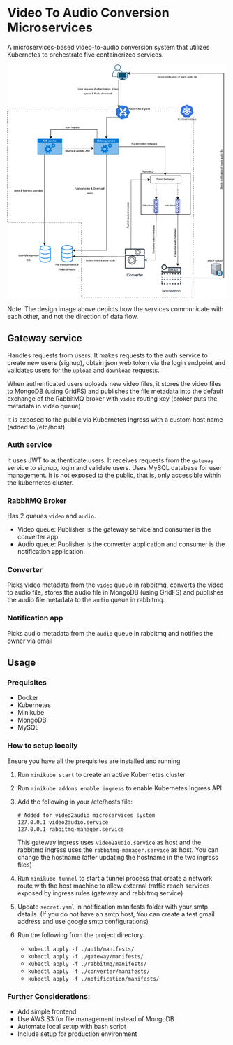# Video To Audio Conversion Microservices

A microservices-based video-to-audio conversion system that utilizes Kubernetes to orchestrate five containerized services.


![Alt text](./video2audio.png?raw=true)

Note: The design image above depicts how the services communicate with each other, and not the direction of data flow.


## Gateway service
Handles requests from users. It makes requests to the auth service to create new users (signup), obtain json web token via the login endpoint and validates users for the `upload` and `download` requests.

When authenticated users uploads new video files, it stores the video files to MongoDB (using GridFS) and publishes the file metadata into the default exchange of the RabbitMQ broker with `video` routing key (broker puts the metadata in video queue)

It is exposed to the public via Kubernetes Ingress with a custom host name (added to /etc/host).

### Auth service
It uses JWT to authenticate users. It receives requests from the `gateway` service to signup, login and validate users. Uses MySQL database for user management.
It is not exposed to the public, that is, only accessible within the kubernetes cluster.

### RabbitMQ Broker
Has 2 queues `video` and `audio`. 

- Video queue: Publisher is the gateway service and consumer is the converter app.
- Audio queue: Publisher is the converter application and consumer is the notification application.

### Converter
Picks video metadata from the `video` queue in rabbitmq, converts the video to audio file, stores the audio file in MongoDB (using GridFS) and publishes the audio file metadata to the `audio` queue in rabbitmq.

### Notification app
Picks audio metadata from the `audio` queue in rabbitmq and notifies the owner via email


## Usage
### Prequisites
- Docker
- Kubernetes
- Minikube
- MongoDB
- MySQL

### How to setup locally
Ensure you have all the prequisites are installed and running
1. Run `minikube start` to create an active Kubernetes cluster
2. Run `minikube addons enable ingress` to enable Kubernetes Ingress API
3. Add the following in your /etc/hosts file:
	```
	# Added for video2audio microservices system
	127.0.0.1 video2audio.service
	127.0.0.1 rabbitmq-manager.service
	```
	This gateway ingress uses `video2audio.service` as host and the rabbitmq ingress uses the `rabbitmq-manager.service` as host. You can change the hostname (after updating the hostname in the two ingress files)

4. Run `minikube tunnel` to start a tunnel process that create a network route with the host machine to allow external traffic reach services exposed by ingress rules (gateway and rabbitmq service)

5. Update `secret.yaml` in notification manifests folder with your smtp details. (If you do not have an smtp host, You can create a test gmail address and use google smtp configurations)

6. Run the following from the project directory:
	- `kubectl apply -f ./auth/manifests/`
	- `kubectl apply -f ./gateway/manifests/`
	- `kubectl apply -f ./rabbitmq/manifests/`
	- `kubectl apply -f ./converter/manifests/`
	- `kubectl apply -f ./notification/manifests/`


### Further Considerations:
- Add simple frontend
- Use AWS S3 for file management instead of MongoDB
- Automate local setup with bash script
- Include setup for production environment
